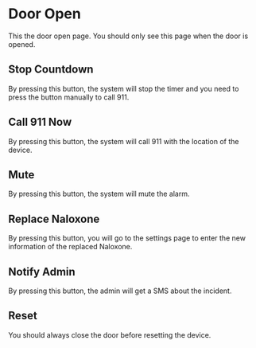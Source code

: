 # Door Open

This the door open page. You should only see this page when the door is opened.

## Stop Countdown

By pressing this button, the system will stop the timer and you need to press the button manually to call 911.

## Call 911 Now

By pressing this button, the system will call 911 with the location of the device.

## Mute

By pressing this button, the system will mute the alarm.

## Replace Naloxone

By pressing this button, you will go to the settings page to enter the new information of the replaced Naloxone.

## Notify Admin

By pressing this button, the admin will get a SMS about the incident.

## Reset

You should always close the door before resetting the device. 
